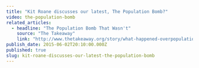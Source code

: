 ```yaml
---
title: "Kit Roane discusses our latest, The Population Bomb?"
video: the-population-bomb
related_articles:
  - headline: "The Population Bomb That Wasn't"
    source: "The Takeaway"
    link: "http://www.thetakeaway.org/story/what-happened-overpopulation-prediction/"
publish_date: 2015-06-02T20:10:00.000Z
published: true
slug: kit-roane-discusses-our-latest-the-population-bomb
---
```


